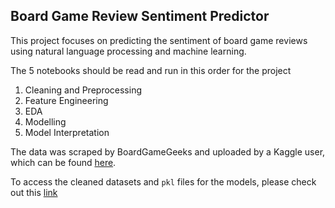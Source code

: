 ## Board Game Review Sentiment Predictor

This project focuses on predicting the sentiment of board game reviews using natural language processing and machine learning.

The 5 notebooks should be read and run in this order for the project
1. Cleaning and Preprocessing
2. Feature Engineering
3. EDA
4. Modelling
5. Model Interpretation

The data was scraped by BoardGameGeeks and uploaded by a Kaggle user, which can be found [here](https://www.kaggle.com/datasets/jvanelteren/boardgamegeek-reviews?select=bgg-19m-reviews.csv).

To access the cleaned datasets and `pkl` files for the models, please check out this [link](https://drive.google.com/drive/folders/1FVnbTFo988ggmabayTYsbaXdzxtRWiEr?usp=sharing)